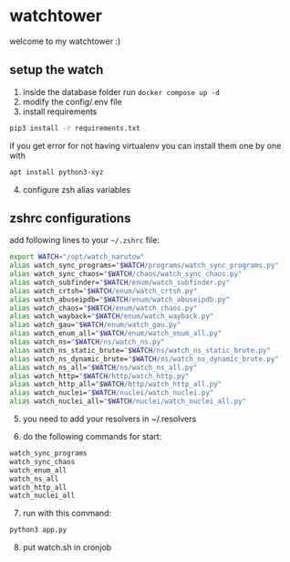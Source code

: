 # watchtower
welcome to my watchtower :)

## setup the watch
1. inside the database folder run `docker compose up -d`
2. modify the config/.env file
3. install requirements
```bash
pip3 install -r requirements.txt
```
if you get error for not having virtualenv you can install them one by one with
```bash
apt install python3-xyz
```
4. configure zsh alias variables

## zshrc configurations
add following lines to your `~/.zshrc` file:
```bash
export WATCH="/opt/watch_narutow"
alias watch_sync_programs="$WATCH/programs/watch_sync_programs.py"
alias watch_sync_chaos="$WATCH/chaos/watch_sync_chaos.py"
alias watch_subfinder="$WATCH/enum/watch_subfinder.py"
alias watch_crtsh="$WATCH/enum/watch_crtsh.py"
alias watch_abuseipdb="$WATCH/enum/watch_abuseipdb.py"
alias watch_chaos="$WATCH/enum/watch_chaos.py"
alias watch_wayback="$WATCH/enum/watch_wayback.py"
alias watch_gau="$WATCH/enum/watch_gau.py"
alias watch_enum_all="$WATCH/enum/watch_enum_all.py"
alias watch_ns="$WATCH/ns/watch_ns.py"
alias watch_ns_static_brute="$WATCH/ns/watch_ns_static_brute.py"
alias watch_ns_dynamic_brute="$WATCH/ns/watch_ns_dynamic_brute.py"
alias watch_ns_all="$WATCH/ns/watch_ns_all.py"
alias watch_http="$WATCH/http/watch_http.py"
alias watch_http_all="$WATCH/http/watch_http_all.py"
alias watch_nuclei="$WATCH/nuclei/watch_nuclei.py"
alias watch_nuclei_all="$WATCH/nuclei/watch_nuclei_all.py"
```
5. you need to add your resolvers in ~/.resolvers

6. do the following commands for start:
```bash
watch_sync_programs
watch_sync_chaos
watch_enum_all
watch_ns_all
watch_http_all
watch_nuclei_all
```
7. run with this command:
```bash
python3 app.py
```
8. put watch.sh in cronjob